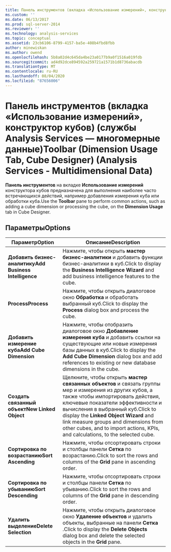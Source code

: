 ```yaml
---
title: Панель инструментов (вкладка «Использование измерений», конструктор кубов) (Analysis Services-многомерные данные) | Документация Майкрософт
ms.custom: ''
ms.date: 06/13/2017
ms.prod: sql-server-2014
ms.reviewer: ''
ms.technology: analysis-services
ms.topic: conceptual
ms.assetid: 23cb6106-8799-4157-ba5e-408b4fbd8fbb
author: minewiskan
ms.author: owend
ms.openlocfilehash: 5b8a02d4c645da4be23a0177b9a0f1516a019fdb
ms.sourcegitcommit: ad4d92dce894592a259721a1571b1d8736abacdb
ms.translationtype: MT
ms.contentlocale: ru-RU
ms.lasthandoff: 08/04/2020
ms.locfileid: "87656006"
---
```

# <a name="toolbar-dimension-usage-tab-cube-designer-analysis-services---multidimensional-data"></a><span data-ttu-id="0b563-102">Панель инструментов (вкладка «Использование измерений», конструктор кубов) (службы Analysis Services — многомерные данные)</span><span class="sxs-lookup"><span data-stu-id="0b563-102">Toolbar (Dimension Usage Tab, Cube Designer) (Analysis Services - Multidimensional Data)</span></span>
  <span data-ttu-id="0b563-103">**Панель инструментов** на вкладке **Использование измерений** конструктора кубов предназначена для выполнения наиболее часто встречающихся действий, например добавления измерения куба или обработки куба.</span><span class="sxs-lookup"><span data-stu-id="0b563-103">Use the **Toolbar** pane to perform common actions, such as adding a cube dimension or processing the cube, on the **Dimension Usage** tab in Cube Designer.</span></span>  
  
## <a name="options"></a><span data-ttu-id="0b563-104">Параметры</span><span class="sxs-lookup"><span data-stu-id="0b563-104">Options</span></span>  
  
|<span data-ttu-id="0b563-105">Параметр</span><span class="sxs-lookup"><span data-stu-id="0b563-105">Option</span></span>|<span data-ttu-id="0b563-106">Описание</span><span class="sxs-lookup"><span data-stu-id="0b563-106">Description</span></span>|  
|------------|-----------------|  
|<span data-ttu-id="0b563-107">**Добавить бизнес-аналитику**</span><span class="sxs-lookup"><span data-stu-id="0b563-107">**Add Business Intelligence**</span></span>|<span data-ttu-id="0b563-108">Нажмите, чтобы открыть **мастер бизнес-аналитики** и добавить функции бизнес-аналитики в куб.</span><span class="sxs-lookup"><span data-stu-id="0b563-108">Click to display the **Business Intelligence Wizard** and add business intelligence features to the cube.</span></span>|  
|<span data-ttu-id="0b563-109">**Process**</span><span class="sxs-lookup"><span data-stu-id="0b563-109">**Process**</span></span>|<span data-ttu-id="0b563-110">Нажмите, чтобы открыть диалоговое окно **Обработка** и обработать выбранный куб.</span><span class="sxs-lookup"><span data-stu-id="0b563-110">Click to display the **Process** dialog box and process the cube.</span></span>|  
|<span data-ttu-id="0b563-111">**Добавить измерение куба**</span><span class="sxs-lookup"><span data-stu-id="0b563-111">**Add Cube Dimension**</span></span>|<span data-ttu-id="0b563-112">Нажмите, чтобы отобразить диалоговое окно **Добавление измерения куба** и добавить ссылки на существующие или новые измерения базы данных в куб.</span><span class="sxs-lookup"><span data-stu-id="0b563-112">Click to display the **Add Cube Dimension** dialog box and add references to existing or new database dimensions in the cube.</span></span>|  
|<span data-ttu-id="0b563-113">**Создать связанный объект**</span><span class="sxs-lookup"><span data-stu-id="0b563-113">**New Linked Object**</span></span>|<span data-ttu-id="0b563-114">Щелкните, чтобы открыть **мастер связанных объектов** и связать группы мер и измерения из других кубов, а также чтобы импортировать действия, ключевые показатели эффективности и вычисления в выбранный куб.</span><span class="sxs-lookup"><span data-stu-id="0b563-114">Click to display the **Linked Object Wizard** and link measure groups and dimensions from other cubes, and to import actions, KPIs, and calculations, to the selected cube.</span></span>|  
|<span data-ttu-id="0b563-115">**Сортировка по возрастанию**</span><span class="sxs-lookup"><span data-stu-id="0b563-115">**Sort Ascending**</span></span>|<span data-ttu-id="0b563-116">Нажмите, чтобы отсортировать строки и столбцы панели **Сетка** по возрастанию.</span><span class="sxs-lookup"><span data-stu-id="0b563-116">Click to sort the rows and columns of the **Grid** pane in ascending order.</span></span>|  
|<span data-ttu-id="0b563-117">**Сортировка по убыванию**</span><span class="sxs-lookup"><span data-stu-id="0b563-117">**Sort Descending**</span></span>|<span data-ttu-id="0b563-118">Нажмите, чтобы отсортировать строки и столбцы панели **Сетка** по убыванию.</span><span class="sxs-lookup"><span data-stu-id="0b563-118">Click to sort the rows and columns of the **Grid** pane in descending order.</span></span>|  
|<span data-ttu-id="0b563-119">**Удалить выделение**</span><span class="sxs-lookup"><span data-stu-id="0b563-119">**Delete Selection**</span></span>|<span data-ttu-id="0b563-120">Нажмите, чтобы открыть диалоговое окно **Удаление объектов** и удалить объекты, выбранные на панели **Сетка** .</span><span class="sxs-lookup"><span data-stu-id="0b563-120">Click to display the **Delete Objects** dialog box and delete the selected objects in the **Grid** pane.</span></span>|  
  
  
